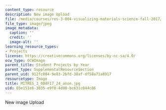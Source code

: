 ```yaml
---
content_type: resource
description: New image Upload
file: /media/courses/res-3-004-visualizing-materials-science-fall-2017/05e151e63835e9f04d00bc631c044c86_MITRES_3_004F17_24_anon.jpg
file_type: image/jpeg
image_metadata:
  caption: ''
  credit: ''
  image-alt: ''
learning_resource_types:
- Projects
license: https://creativecommons.org/licenses/by-nc-sa/4.0/
ocw_type: OCWImage
parent_title: Student Projects by Year
parent_type: SupplementalResourceSection
parent_uid: 912fc084-9e83-2bfd-38af-df58a71a8917
resourcetype: Image
title: MITRES_3_004F17_24_anon.jpg
uid: 05e151e6-3835-e9f0-4d00-bc631c044c86
---
```

New image Upload